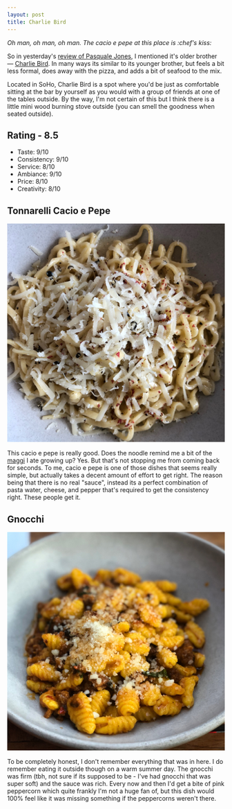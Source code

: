 ```yaml
---
layout: post
title: Charlie Bird
---
```


<em>Oh man, oh man, oh man. The cacio e pepe at this place is :chef's kiss:</em>

So in yesterday's [review of Pasquale Jones](https://burrataboy.com/2019/08/12/Pasquale-Jones/), I mentioned it's older brother — [Charlie Bird](https://charliebirdnyc.com/). In many ways its similar to its younger brother, but feels a bit less formal, does away with the pizza, and adds a bit of seafood to the mix.

Located in SoHo, Charlie Bird is a spot where you'd be just as comfortable sitting at the bar by yourself as you would with a group of friends at one of the tables outside. By the way, I'm not certain of this but I think there is a little mini wood burning stove outside (you can smell the goodness when seated outside).  

## Rating - 8.5
- Taste: 9/10
- Consistency: 9/10
- Service: 8/10
- Ambiance: 9/10
- Price: 8/10
- Creativity: 8/10

## Tonnarelli Cacio e Pepe
![tonnarelli](/assets/photos/06_22_19_charlie_bird.jpg)

This cacio e pepe is really good. Does the noodle remind me a bit of the [maggi](https://www.amazon.com/Maggi-Masala-2-Minute-Noodles-India/dp/B00MXAY92A/ref=sr_1_3?keywords=maggi&qid=1565673034&s=gateway&sr=8-3) I ate growing up? Yes. But that's not stopping me from coming back for seconds. To me, cacio e pepe is one of those dishes that seems really simple, but actually takes a decent amount of effort to get right. The reason being that there is no real "sauce", instead its a perfect combination of pasta water, cheese, and pepper that's required to get the consistency right. These people get it.

## Gnocchi
![gnocchi](/assets/photos/06_30_19_charlie_bird.jpg)

To be completely honest, I don't remember everything that was in here. I do remember eating it outside though on a warm summer day. The gnocchi was firm (tbh, not sure if its supposed to be - I've had gnocchi that was super soft) and the sauce was rich. Every now and then I'd get a bite of pink peppercorn which quite frankly I'm not a huge fan of, but this dish would 100% feel like it was missing something if the peppercorns weren't there.
